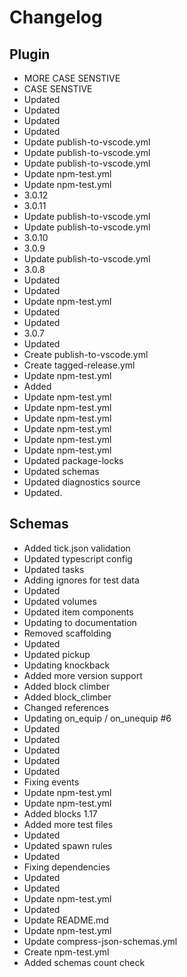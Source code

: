 # Changelog
## Plugin
- MORE CASE SENSTIVE
- CASE SENSTIVE
- Updated
- Updated
- Updated
- Updated
- Update publish-to-vscode.yml
- Update publish-to-vscode.yml
- Update publish-to-vscode.yml
- Update npm-test.yml
- Update npm-test.yml
- 3.0.12
- 3.0.11
- Update publish-to-vscode.yml
- Update publish-to-vscode.yml
- 3.0.10
- 3.0.9
- Update publish-to-vscode.yml
- 3.0.8
- Updated
- Updated
- Update npm-test.yml
- Updated
- Updated
- 3.0.7
- Updated
- Create publish-to-vscode.yml
- Create tagged-release.yml
- Update npm-test.yml
- Added
- Update npm-test.yml
- Update npm-test.yml
- Update npm-test.yml
- Update npm-test.yml
- Update npm-test.yml
- Update npm-test.yml
- Updated package-locks
- Updated schemas
- Updated diagnostics source
- Updated. 
## Schemas
- Added tick.json validation
- Updated typescript config
- Updated tasks
- Adding ignores for test data
- Updated
- Updated volumes
- Updated item components
- Updating to documentation
- Removed scaffolding
- Updated
- Updated pickup
- Updating knockback
- Added more version support
- Added block climber
- Added block_climber
- Changed references
- Updating on_equip / on_unequip #6
- Updated
- Updated
- Updated
- Updated
- Updated
- Fixing events
- Update npm-test.yml
- Update npm-test.yml
- Added blocks 1.17
- Added more test files
- Updated
- Updated spawn rules
- Updated
- Fixing dependencies
- Updated
- Updated
- Update npm-test.yml
- Updated
- Update README.md
- Update npm-test.yml
- Update compress-json-schemas.yml
- Create npm-test.yml
- Added schemas count check